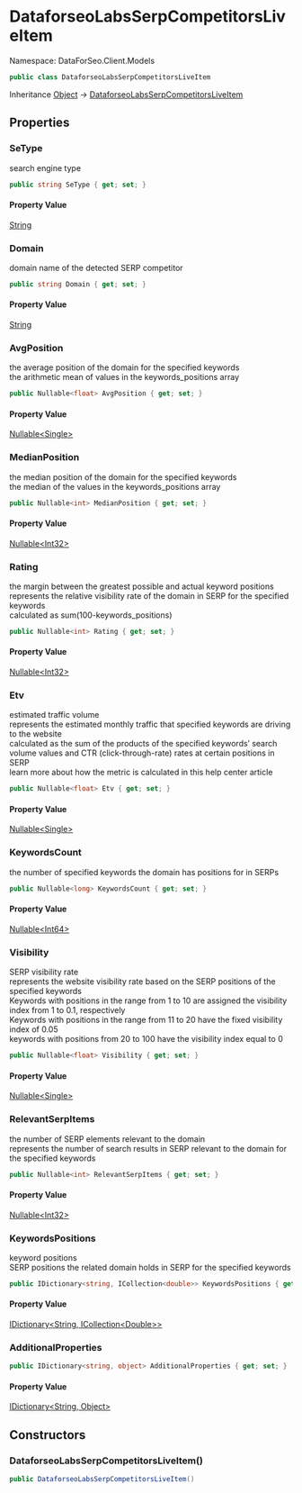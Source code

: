 # DataforseoLabsSerpCompetitorsLiveItem

Namespace: DataForSeo.Client.Models

```csharp
public class DataforseoLabsSerpCompetitorsLiveItem
```

Inheritance [Object](https://docs.microsoft.com/en-us/dotnet/api/system.object) → [DataforseoLabsSerpCompetitorsLiveItem](./dataforseo.client.models.dataforseolabsserpcompetitorsliveitem.md)

## Properties

### **SeType**

search engine type

```csharp
public string SeType { get; set; }
```

#### Property Value

[String](https://docs.microsoft.com/en-us/dotnet/api/system.string)<br>

### **Domain**

domain name of the detected SERP competitor

```csharp
public string Domain { get; set; }
```

#### Property Value

[String](https://docs.microsoft.com/en-us/dotnet/api/system.string)<br>

### **AvgPosition**

the average position of the domain for the specified keywords
 <br>the arithmetic mean of values in the keywords_positions array

```csharp
public Nullable<float> AvgPosition { get; set; }
```

#### Property Value

[Nullable&lt;Single&gt;](https://docs.microsoft.com/en-us/dotnet/api/system.nullable-1)<br>

### **MedianPosition**

the median position of the domain for the specified keywords
 <br>the median of the values in the keywords_positions array

```csharp
public Nullable<int> MedianPosition { get; set; }
```

#### Property Value

[Nullable&lt;Int32&gt;](https://docs.microsoft.com/en-us/dotnet/api/system.nullable-1)<br>

### **Rating**

the margin between the greatest possible and actual keyword positions
 <br>represents the relative visibility rate of the domain in SERP for the specified keywords
 <br>calculated as sum(100-keywords_positions)

```csharp
public Nullable<int> Rating { get; set; }
```

#### Property Value

[Nullable&lt;Int32&gt;](https://docs.microsoft.com/en-us/dotnet/api/system.nullable-1)<br>

### **Etv**

estimated traffic volume
 <br>represents the estimated monthly traffic that specified keywords are driving to the website
 <br>calculated as the sum of the products of the specified keywords’ search volume values and CTR (click-through-rate) rates at certain positions in SERP
 <br>learn more about how the metric is calculated in this help center article

```csharp
public Nullable<float> Etv { get; set; }
```

#### Property Value

[Nullable&lt;Single&gt;](https://docs.microsoft.com/en-us/dotnet/api/system.nullable-1)<br>

### **KeywordsCount**

the number of specified keywords the domain has positions for in SERPs

```csharp
public Nullable<long> KeywordsCount { get; set; }
```

#### Property Value

[Nullable&lt;Int64&gt;](https://docs.microsoft.com/en-us/dotnet/api/system.nullable-1)<br>

### **Visibility**

SERP visibility rate
 <br>represents the website visibility rate based on the SERP positions of the specified keywords
 <br>Keywords with positions in the range from 1 to 10 are assigned the visibility index from 1 to 0.1, respectively
 <br>Keywords with positions in the range from 11 to 20 have the fixed visibility index of 0.05
 <br>keywords with positions from 20 to 100 have the visibility index equal to 0

```csharp
public Nullable<float> Visibility { get; set; }
```

#### Property Value

[Nullable&lt;Single&gt;](https://docs.microsoft.com/en-us/dotnet/api/system.nullable-1)<br>

### **RelevantSerpItems**

the number of SERP elements relevant to the domain
 <br>represents the number of search results in SERP relevant to the domain for the specified keywords

```csharp
public Nullable<int> RelevantSerpItems { get; set; }
```

#### Property Value

[Nullable&lt;Int32&gt;](https://docs.microsoft.com/en-us/dotnet/api/system.nullable-1)<br>

### **KeywordsPositions**

keyword positions
 <br>SERP positions the related domain holds in SERP for the specified keywords

```csharp
public IDictionary<string, ICollection<double>> KeywordsPositions { get; set; }
```

#### Property Value

[IDictionary&lt;String, ICollection&lt;Double&gt;&gt;](https://docs.microsoft.com/en-us/dotnet/api/system.collections.generic.idictionary-2)<br>

### **AdditionalProperties**

```csharp
public IDictionary<string, object> AdditionalProperties { get; set; }
```

#### Property Value

[IDictionary&lt;String, Object&gt;](https://docs.microsoft.com/en-us/dotnet/api/system.collections.generic.idictionary-2)<br>

## Constructors

### **DataforseoLabsSerpCompetitorsLiveItem()**

```csharp
public DataforseoLabsSerpCompetitorsLiveItem()
```
